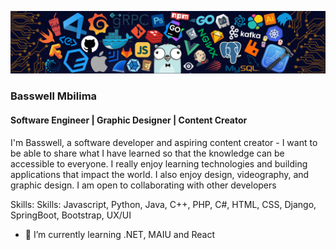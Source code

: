 ![Software Engineer | Graphic Designer | Content Creator](https://github.com/Basswell234/Basswell234/blob/main/languages-header.png)
### Basswell Mbilima
#### Software Engineer | Graphic Designer | Content Creator
I'm Basswell, a software developer and aspiring content creator - I want to be able to share what I have learned so that the knowledge can be accessible to everyone. I really enjoy learning technologies and building applications that impact the world. I also enjoy design, videography, and graphic design. I am open to collaborating with other developers

Skills: Skills: Javascript, Python, Java, C++, PHP, C#, HTML, CSS, Django, SpringBoot, Bootstrap, UX/UI

- 🔭 I’m currently learning .NET, MAIU and React






